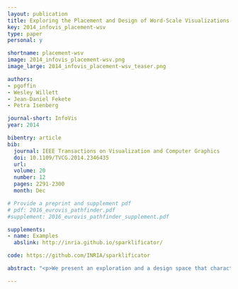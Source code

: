 ```yaml
---
layout: publication
title: Exploring the Placement and Design of Word-Scale Visualizations
key: 2014_infovis_placement-wsv
type: paper
personal: y

shortname: placement-wsv
image: 2014_infovis_placement-wsv.png
image_large: 2014_infovis_placement-wsv_teaser.png

authors:
- pgoffin
- Wesley Willett
- Jean-Daniel Fekete
- Petra Isenberg

journal-short: InfoVis
year: 2014

bibentry: article
bib:
  journal: IEEE Transactions on Visualization and Computer Graphics
  doi: 10.1109/TVCG.2014.2346435
  url: 
  volume: 20
  number: 12
  pages: 2291-2300
  month: Dec

# Provide a preprint and supplement pdf
# pdf: 2016_eurovis_pathfinder.pdf
#supplement: 2016_eurovis_pathfinder_supplement.pdf

supplements:
- name: Examples
  abslink: http://inria.github.io/sparklificator/

code: https://github.com/INRIA/sparklificator

abstract: "<p>We present an exploration and a design space that characterize the usage and placement of word-scale visualizations within text documents. Word-scale visualizations are a more general version of sparklines-small, word-sized data graphics that allow meta-information to be visually presented in-line with document text. In accordance with Edward Tufte's definition, sparklines are traditionally placed directly before or after words in the text. We describe alternative placements that permit a wider range of word-scale graphics and more flexible integration with text layouts. These alternative placements include positioning visualizations between lines, within additional vertical and horizontal space in the document, and as interactive overlays on top of the text. Each strategy changes the dimensions of the space available to display the visualizations, as well as the degree to which the text must be adjusted or reflowed to accommodate them. We provide an illustrated design space of placement options for word-scale visualizations and identify six important variables that control the placement of the graphics and the level of disruption of the source text. We also contribute a quantitative analysis that highlights the effect of different placements on readability and text disruption. Finally, we use this analysis to propose guidelines to support the design and placement of word-scale visualizations.</p>"

---
```

